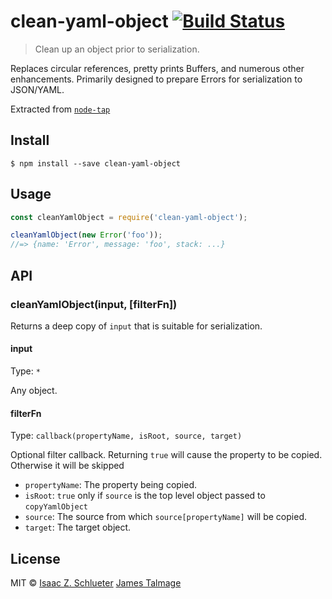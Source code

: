# clean-yaml-object [![Build Status](https://travis-ci.org/jamestalmage/clean-yaml-object.svg?branch=master)](https://travis-ci.org/jamestalmage/clean-yaml-object)

> Clean up an object prior to serialization.

Replaces circular references, pretty prints Buffers, and numerous other enhancements. Primarily designed to prepare Errors for serialization to JSON/YAML.

Extracted from [`node-tap`](https://github.com/tapjs/node-tap)

## Install

```
$ npm install --save clean-yaml-object
```


## Usage

```js
const cleanYamlObject = require('clean-yaml-object');

cleanYamlObject(new Error('foo'));
//=> {name: 'Error', message: 'foo', stack: ...}
```


## API

### cleanYamlObject(input, [filterFn])

Returns a deep copy of `input` that is suitable for serialization. 

#### input

Type: `*`

Any object.

#### filterFn

Type: `callback(propertyName, isRoot, source, target)`

Optional filter callback. Returning `true` will cause the property to be copied. Otherwise it will be skipped

- `propertyName`: The property being copied.
- `isRoot`: `true` only if `source` is the top level object passed to `copyYamlObject`
- `source`: The source from which `source[propertyName]` will be copied.
- `target`: The target object.

## License


MIT © [Isaac Z. Schlueter](http://github.com/isaacs) [James Talmage](http://github.com/jamestalmage)
